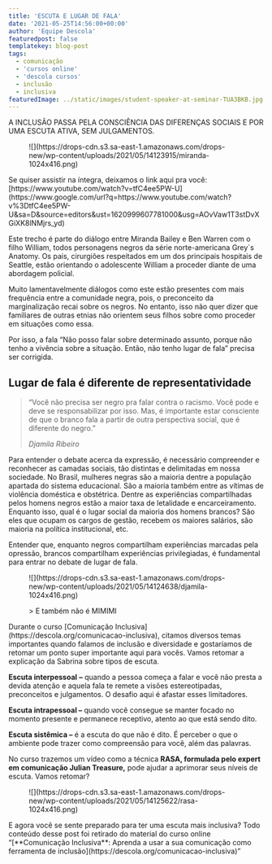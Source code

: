 ```yaml
---
title: 'ESCUTA E LUGAR DE FALA'
date: '2021-05-25T14:56:00+00:00'
author: 'Equipe Descola'
featuredpost: false
templatekey: blog-post
tags:
  - comunicação
  - 'cursos online'
  - 'descola cursos'
  - inclusão
  - inclusiva
featuredImage: ../static/images/student-speaker-at-seminar-TUA3BKB.jpg
---
```


A INCLUSÃO PASSA PELA CONSCIÊNCIA DAS DIFERENÇAS SOCIAIS E POR UMA ESCUTA ATIVA, SEM JULGAMENTOS.

<figure class="wp-block-image size-large is-resized">![](https://drops-cdn.s3.sa-east-1.amazonaws.com/drops-new/wp-content/uploads/2021/05/14123915/miranda-1024x416.png)</figure>Se quiser assistir na íntegra, deixamos o link aqui pra você: [https://www.youtube.com/watch?v=tfC4ee5PW-U](https://www.google.com/url?q=https://www.youtube.com/watch?v%3DtfC4ee5PW-U&sa=D&source=editors&ust=1620999607781000&usg=AOvVaw1T3stDvXGiXK8lNMjrs_yd)

Este trecho é parte do diálogo entre Miranda Bailey e Ben Warren com o filho William, todos personagens negros da série norte-americana Grey´s Anatomy. Os pais, cirurgiões respeitados em um dos principais hospitais de Seattle, estão orientando o adolescente William a proceder diante de uma abordagem policial.

Muito lamentavelmente diálogos como este estão presentes com mais frequência entre a comunidade negra, pois, o preconceito da marginalização recai sobre os negros. No entanto, isso não quer dizer que familiares de outras etnias não orientem seus filhos sobre como proceder em situações como essa.

Por isso, a fala “Não posso falar sobre determinado assunto, porque não tenho a vivência sobre a situação. Então, não tenho lugar de fala” precisa ser corrigida.

## **Lugar de fala é diferente de representatividade**

> “Você não precisa ser negro pra falar contra o racismo. Você pode e deve se responsabilizar por isso. Mas, é importante estar consciente de que o branco fala a partir de outra perspectiva social, que é diferente do negro.”
>
> <cite>Djamila Ribeiro</cite>

Para entender o debate acerca da expressão, é necessário compreender e reconhecer as camadas sociais, tão distintas e delimitadas em nossa sociedade. No Brasil, mulheres negras são a maioria dentre a população apartada do sistema educacional. São a maioria também entre as vítimas de violência doméstica e obstétrica. Dentre as experiências compartilhadas pelos homens negros estão a maior taxa de letalidade e encarceiramento. Enquanto isso, qual é o lugar social da maioria dos homens brancos? São eles que ocupam os cargos de gestão, recebem os maiores salários, são maioria na política institucional, etc.

Entender que, enquanto negros compartilham experiências marcadas pela opressão, brancos compartilham experiências privilegiadas, é fundamental para entrar no debate de lugar de fala.

<figure class="wp-block-image size-large">![](https://drops-cdn.s3.sa-east-1.amazonaws.com/drops-new/wp-content/uploads/2021/05/14124638/djamila-1024x416.png)</figure><figure class="wp-block-pullquote">> E também não é MIMIMI

</figure>Durante o curso [Comunicação Inclusiva](https://descola.org/comunicacao-inclusiva), citamos diversos temas importantes quando falamos de inclusão e diversidade e gostaríamos de retomar um ponto super importante aqui para vocês. Vamos retomar a explicação da Sabrina sobre tipos de escuta.

**Escuta interpessoal** **–** quando a pessoa começa a falar e você não presta a devida atenção e aquela fala te remete a visões estereotipadas, preconceitos e julgamentos. O desafio aqui é afastar esses limitadores.

**Escuta intrapessoal –** quando você consegue se manter focado no momento presente e permanece receptivo, atento ao que está sendo dito.

**Escuta sistêmica –** é a escuta do que não é dito. É perceber o que o ambiente pode trazer como compreensão para você, além das palavras.

No curso trazemos um vídeo como a técnica **RASA, formulada pelo expert em comunicação Julian Treasure,** pode ajudar a aprimorar seus níveis de escuta. Vamos retomar?

<figure class="wp-block-image size-large">![](https://drops-cdn.s3.sa-east-1.amazonaws.com/drops-new/wp-content/uploads/2021/05/14125622/rasa-1024x416.png)</figure>E agora você se sente preparado para ter uma escuta mais inclusiva? Todo conteúdo desse post foi retirado do material do curso online “[**Comunicação Inclusiva**: Aprenda a usar a sua comunicação como ferramenta de inclusão](https://descola.org/comunicacao-inclusiva)”
